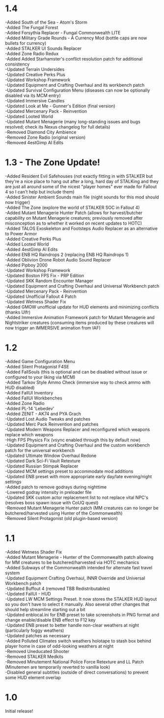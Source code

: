 # 1.4

  -Added South of the Sea - Atom's Storm <br />
  -Added The Fungal Forest <br />
  -Added Forsythia Replacer - Fungal Commonwealth LITE <br />
  -Added Military Grade Rounds - A Currency Mod (bottle caps are now bullets for currency) <br />
  -Added STALKER UI Sounds Replacer <br />
  -Added Zone Radio Redux <br />
  -Added Added Starhamster's conflict resolution patch for additional consistency <br />
  -Updated Terrain Undersides <br />
  -Updated Creative Perks Plus <br />
  -Updated Workshop Framework <br />
  -Updated Equipment and Crafting Overhaul and its workbench patch <br />
  -Updated Survival Configuration Menu (diseases can now be optionally disabled via its MCM entry) <br />
  -Updated Immersive Candles <br />
  -Updated Look at Me - Gunner's Edition (final version) <br />
  -Updated Mercenary Pack - Reinvention <br />
  -Updated Looted World <br />
  -Updated Mutant Menagerie (many long-standing issues and bugs resolved; check its Nexus changelog for full details) <br />
  -Removed Diamond City Ambience <br />
  -Removed Zone Radio (original version) <br />
  -Removed 4estGimp AI Edits
  

# 1.3 - The Zone Update!

  -Added Resident Evil Safehouses (not exactly fitting in with STALKER but they're a nice place to hang out after a long, hard day of STALKing and they are just all around some of the nicest "player homes" ever made for Fallout 4 so I can't help but include them) <br />
  -Added Sinister Ambient Sounds main file (night sounds for this mod should now trigger) <br />
  -Added The Zone (explore the world of STALKER SOC in Fallout 4) <br />
  -Added Mutant Menagerie Hunter Patch (allows for harvest/butcher capability on Mutant Menagerie creatures; previously removed after misconception as to whether it worked on recent updates to HOTC) <br />
  -Added TALOS Exoskeleton and Footsteps Audio Replacer as an alternative to Power Armor <br />
  -Added Creative Perks Plus <br />
  -Added Looted World <br />
  -Added 4estGimp AI Edits <br />
  -Added ENB HQ Raindrops 2 (replacing ENB HQ Raindrops 1) <br />
  -Added Oblivion Drone Robot Audio Sound Replacer <br />
  -Added Pipboy 2000 <br />
  -Updated Workshop Framework <br />
  -Updated Boston FPS Fix - PRP Edition <br />
  -Updated SKK Random Encounter Manager <br />
  -Updated Equipment and Crafting Overhaul and Universal Workbench patch <br />
  -Updated Mercenary Pack - Reinvention <br />
  -Updated Unofficial Fallout 4 Patch <br />
  -Updated Wetness Shader Fix <br />
  -Added GMOW unofficial update for HUD elements and minimizing conflicts (thanks Ulfr) <br />
  -Added Immersive Animation Framework patch for Mutant Menagerie and Nightstriker creatures (consuming items produced by these creatures will now trigger an IMMERSIVE animation from IAF)

# 1.2

  -Added Game Configuration Menu <br />
  -Added Silent Protagonist F4SE <br />
  -Added FallSouls (this is optional and can be disabled without issue or configured to your liking via MCM) <br />
  -Added Tarkov Style Ammo Check (immersive way to check ammo with HUD disabled) <br />
  -Added FallUI Inventory <br />
  -Added FallUI Workbenches <br />
  -Added Zone Radio <br />
  -Added PL-14 'Lebedev' <br />
  -Added ZENIT - AK74 and PYA Grach <br />
  -Updated Lost Audio Tweaks and patches <br />
  -Updated Merc Pack Reinvention and patches <br />
  -Updated Modern Weapons Replacer and reconfigured which weapons replace which weapons <br />
  -High FPS Physics Fix (vsync enabled through this by default now) <br />
  -Updated Equipment and Crafting Overhaul and the custom workbench patch for the universal workbench <br />
  -Updated Ultimate Window Overhaul Redone <br />
  -Updated Dark Sci-Fi Vault Retexture <br />
  -Updated Russian Stimpak Replacer <br />
  -Updated MCM settings preset to accommodate mod additions <br />
  -Updated ENB preset with more appropriate early day/late evening/night settings <br />
  -Added patch to remove godrays during nighttime <br />
  -Lowered godray intensity in preloader file <br />
  -Updated SKK custom actor replacement list to not replace vital NPC's (resolves boss spawn issue with CoUQ quest) <br />
  -Removed Mutant Menagerie Hunter patch (MM creatures can no longer be butchered/harvested using Hunter of the Commonwealth) <br />
  -Removed Silent Protagonist (old plugin-based version)

# 1.1

  -Added Wetness Shader Fix <br />
  -Added Mutant Menagerie - Hunter of the Commonwealth patch allowing for MM creatures to be butchered/harvested via HOTC mechanics <br />
  -Added Subways of the Commonwealth intended for alternate fast travel system <br />
  -Updated Equipment Crafting Overhaul, INNR Override and Universal Workbench patch <br />
  -Updated Buffout 4 (removed TBB Redistributables) <br />
  -Updated FallUI - HUD <br />
  -Updated LW MCM Settings Preset.  It now stores the STALKER HUD layout so you don't have to select it manually.  Also several other changes that should help streamline starting out a bit <br />
  -Updated enblocal.ini for ENB preset to take screenshots in PNG format and change enable/disable ENB effect to F12 key <br />
  -Updated ENB preset to better handle non-clear weathers at night (particularly foggy weathers) <br />
  -Updated patches as necessary <br />
  -Added Polluted Climates switch weathers holotape to stash box behind player home in case of odd-looking weathers at night <br />
  -Removed Uneducated Shooter <br />
  -Removed STALKER Medkits <br />
  -Removed Minutement National Police Force Retexture and LL Patch (Minutemen are temporarily reverted to vanilla look) <br />
  -Disabled general subtitles (outside of direct conversations) to prevent some HUD element overlap

# 1.0

Initial release!
